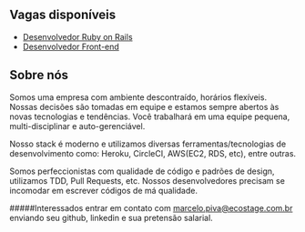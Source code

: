 Vagas disponíveis
-----------------

* [Desenvolvedor Ruby on Rails](https://github.com/ecostage/vagas/blob/master/backend-pleno.md)
* [Desenvolvedor Front-end](https://github.com/ecostage/vagas/blob/master/front-end.md)

Sobre nós
---------

Somos uma empresa com ambiente descontraído, horários flexíveis. Nossas decisões são tomadas em equipe e estamos sempre abertos às novas tecnologias e tendências. Você trabalhará em uma equipe pequena, multi-disciplinar e auto-gerenciável.

Nosso stack é moderno e utilizamos diversas ferramentas/tecnologias de desenvolvimento como: Heroku, CircleCI, AWS(EC2, RDS, etc), entre outras.

Somos perfeccionistas com qualidade de código e padrões de design, utilizamos TDD, Pull Requests, etc. Nossos desenvolvedores precisam se incomodar em escrever códigos de má qualidade.

#####Interessados entrar em contato com marcelo.piva@ecostage.com.br enviando seu github, linkedin e sua pretensão salarial.
